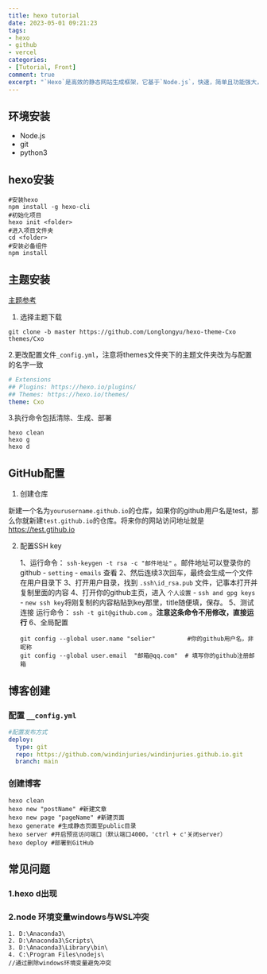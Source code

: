 ```yaml
---
title: hexo tutorial
date: 2023-05-01 09:21:23
tags:
- hexo
- github
- vercel
categories: 
- [Tutorial, Front]
comment: true
excerpt: "`Hexo`是高效的静态网站生成框架，它基于`Node.js`，快速，简单且功能强大，是搭建博客的首选框架。通过`Hexo`，你可以直接使用`Markdown`语法来撰写博客。"
---
```

## 环境安装

- Node.js
- git
- python3

## hexo安装

```shell
#安装hexo
npm install -g hexo-cli 
#初始化项目
hexo init <folder>     
#进入项目文件夹
cd <folder> 
#安装必备组件
npm install
```

## 主题安装

[主题参考](https://hexo.io/themes/)

1. 选择主题下载

```shell
git clone -b master https://github.com/Longlongyu/hexo-theme-Cxo themes/Cxo
```

2.更改配置文件`_config.yml`，注意将themes文件夹下的主题文件夹改为与配置的名字一致

```yaml
# Extensions
## Plugins: https://hexo.io/plugins/
## Themes: https://hexo.io/themes/
theme: Cxo
```

3.执行命令包括清除、生成、部署

```shell
hexo clean 
hexo g 
hexo d
```

## GitHub配置

1. 创建仓库

新建一个名为`yourusername.github.io`的仓库，如果你的github用户名是test，那么你就新建`test.github.io`的仓库。将来你的网站访问地址就是 https://test.gtihub.io

2. 配置SSH key
   
   1、运行命令： `ssh-keygen -t rsa -c "邮件地址"` 。邮件地址可以登录你的github - `setting` - `emails` 查看
   2、然后连续3次回车，最终会生成一个文件在用户目录下
   3、打开用户目录，找到 `.ssh\id_rsa.pub` 文件，记事本打开并复制里面的内容
   4、打开你的github主页，进入 `个人设置` - `ssh and gpg keys` - `new ssh key`将刚复制的内容粘贴到key那里，title随便填，保存。
   5、测试连接 运行命令： `ssh -t git@github.com` 。**注意这条命令不用修改，直接运行**
   6、全局配置
   
   ```shell
   git config --global user.name "selier"         #你的github用户名，非昵称
   git config --global user.email  "邮箱@qq.com"  # 填写你的github注册邮箱
   ```

## 博客创建

### 配置 `__config.yml`

```yaml
#配置发布方式
deploy:
  type: git
  repo: https://github.com/windinjuries/windinjuries.github.io.git
  branch: main
```

### 创建博客

```shell
hexo clean 
hexo new "postName" #新建文章
hexo new page "pageName" #新建页面
hexo generate #生成静态页面至public目录
hexo server #开启预览访问端口（默认端口4000，'ctrl + c'关闭server）
hexo deploy #部署到GitHub
```

## 常见问题

### 1.hexo d出现

### 2.node 环境变量windows与WSL冲突

```shell
1. D:\Anaconda3\
2. D:\Anaconda3\Scripts\
3. D:\Anaconda3\Library\bin\
4. C:\Program Files\nodejs\
//通过删除windows环境变量避免冲突
```

